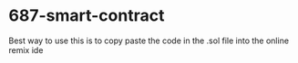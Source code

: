 # 687-smart-contract

Best way to use this is to copy paste the code in the .sol file into the online remix ide
